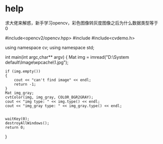 # help
求大佬来解惑，新手学习opencv，彩色图像转灰度图像之后为什么数据类型等于0

#include<opencv2/opencv.hpp>
#include<iostream>
#include<cvdemo.h>

using namespace cv;
using namespace std;

int main(int argc,char** argv)
{
	Mat img = imread("D:\\System default\\Image\\wpcache\\1.jpg");

	if (img.empty())
	{
		cout << "can't find image" << endl;
		return -1;
	}
	Mat img_gray;
	cvtColor(img, img_gray, COLOR_BGR2GRAY);
	cout << "img type: " << img.type() << endl;
	cout << "img_gray type: " << img_gray.type() << endl;


	waitKey(0);
	destroyAllWindows();
	return 0;
}
